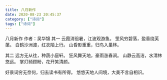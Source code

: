 ```yaml
---
title: 八月新作
date: 2020-08-23 20:45:37
category: ["诗词"]
tags: ["诗词"]
---
```

八月新作
作者：吴华锦
其一
云霞消徂暑，江波观游鱼。
罡风穷碧落，盈香绕芙蕖。
白鹤沙洲渡，红衣陌上行。
山昏影重重，归鸟入巢林。

其二
远方无从往，种蔬小庭轩。
狂风舞天地，豪雨涨春涧。
山静云高洁，水清林悠远。
掌灯频顾盼，花开笑清颜。

好景词穷无奈何，归去读书有所得。
悠悠天地人间境，大美不言自相识。
